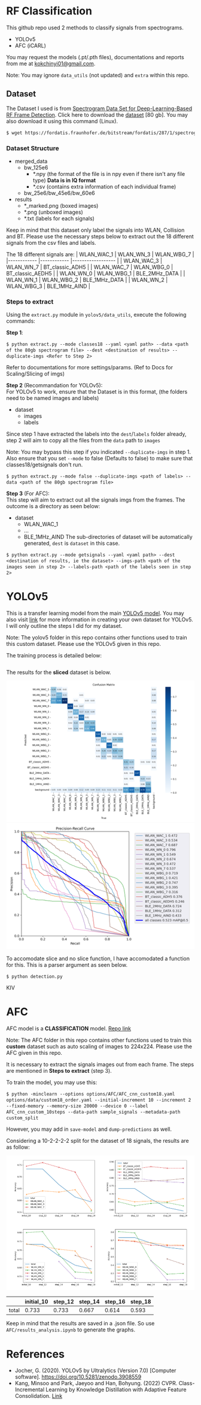 # RF Classification

This github repo used 2 methods to classify signals from spectrograms.

- YOLOv5
- AFC (iCARL)

You may request the models (.pt/.pth files), documentations and reports from me at kokchinyi01@gmail.com.

Note: You may ignore `data_utils` (not updated) and `extra` within this repo.

## Dataset

The Dataset I used is from [Spectrogram Data Set for Deep-Learning-Based RF Frame Detection](https://www.mdpi.com/2306-5729/7/12/168). Click here to download the [dataset](https://fordatis.fraunhofer.de/handle/fordatis/287) [80 gb]. You may also download it using this command (Linux).

```bash
$ wget https://fordatis.fraunhofer.de/bitstream/fordatis/287/1/spectrogram_training_data_20220711.zip
```

### Dataset Structure 

- merged_data
  - bw_125e6
    - *.npy (the format of the file is in npy even if there isn't any file type) **Data is in IQ format**
    - *.csv (contains extra information of each individual frame)
  - bw_25e6/bw_45e6/bw_60e6
- results
  - *_marked.png (boxed images)
  - *.png (unboxed images)
  - *.txt (labels for each signals)
 

Keep in mind that this dataset only label the signals into WLAN, Collision and BT. Please use the necessary steps below to extract out the 18 different signals from the csv files and labels.

The 18 different signals are:
| WLAN_WAC_1 | WLAN_WN_3 | WLAN_WBG_7 |
|------------ |------------ |------------------ |
| WLAN_WAC_3 | WLAN_WN_7 | BT_classic_ADH5 |
| WLAN_WAC_7 | WLAN_WBG_0 | BT_classic_AEDH5 |
| WLAN_WN_0 | WLAN_WBG_1 | BLE_2MHz_DATA |
| WLAN_WN_1 | WLAN_WBG_2 | BLE_1MHz_DATA |
| WLAN_WN_2 | WLAN_WBG_3 | BLE_1MHz_AIND |

### Steps to extract

Using the `extract.py` module in `yolov5/data_utils`, execute the following commands:

**Step 1**:
```
$ python extract.py --mode classes18 --yaml <yaml path> --data <path of the 80gb spectrogram file> --dest <destination of results> --duplicate-imgs <Refer to Step 2> 
```
Refer to documentations for more settings/params. (Ref to Docs for Scaling/Slicing of imgs)

**Step 2** (Recommandation for YOLOv5):\
For YOLOv5 to work, ensure that the Dataset is in this format, (the folders need to be named images and labels)
- dataset
  - images
  - labels
 
Since step 1 have extracted the labels into the `dest`/`labels` folder already, step 2 will aim to copy all the files from the `data` path to `images`

Note: You may bypass this step if you indicated `--duplicate-imgs` in step 1. Also ensure that you set `--mode` to false (Defaults to false) to make sure that classes18/getsignals don't run.
```
$ python extract.py --mode false --duplicate-imgs <path of labels> --data <path of the 80gb spectrogram file>
```

**Step 3** (For AFC):\
This step will aim to extract out all the signals imgs from the frames. The outcome is a directory as seen below: 
- dataset
  - WLAN_WAC_1
  - ...
  - BLE_1MHz_AIND
The sub-directories of dataset will be automatically generated, `dest` is `dataset` in this case.

```
$ python extract.py --mode getsignals --yaml <yaml path> --dest <destination of results, ie the dataset> --imgs-path <path of the images seen in step 2> --labels-path <path of the labels seen in step 2>
```


 




# YOLOv5

This is a transfer learning model from the main [YOLOv5 model](https://github.com/ultralytics/yolov5). You may also visit [link](https://github.com/ultralytics/yolov5/wiki/Train-Custom-Data) for more information in creating your own dataset for YOLOv5. I will only outline the steps I did for my dataset.

Note: The yolov5 folder in this repo contains other functions used to train this custom dataset. Please use the YOLOv5 given in this repo.

The training process is detailed below:
```

```

The results for the **sliced** dataset is below.

![confusion matrix](readmeimages/confusion_matrix.png)
![PR Curve](readmeimages/PR_curve.png)

To accomodate slice and no slice function, I have accomodated a function for this. This is a parser argument as seen below.

```
$ python detection.py
```

KIV

# AFC

AFC model is a **CLASSIFICATION** model. [Repo link](https://github.com/kminsoo/AFC)

Note: The AFC folder in this repo contains other functions used to train this **custom** dataset such as auto scaling of images to 224x224. Please use the AFC given in this repo.

It is necessary to extract the signals images out from each frame. The steps are mentioned in **Steps to extract** (step 3).


To train the model, you may use this:

```
$ python -minclearn --options options/AFC/AFC_cnn_custom18.yaml options/data/custom18_order.yaml --initial-increment 10 --increment 2 --fixed-memory --memory-size 20000 --device 0 --label AFC_cnn_custom_10steps --data-path sample_signals --metadata-path custom_split
```

However, you may add in `save-model` and `dump-predictions` as well.

Considering a 10-2-2-2-2 split for the dataset of 18 signals, the results are as follow:

![AFC Results](readmeimages/afc_image.png)

|       | initial_10 | step_12 | step_14 | step_16 | step_18 |
| ----- | ---------- | ------- | ------- | ------- | ------- |
| total | 0.733      | 0.733   | 0.667   | 0.614   | 0.593   |

Keep in mind that the results are saved in a .json file. So use `AFC/results_analysis.ipynb` to generate the graphs.

# References

- Jocher, G. (2020). YOLOv5 by Ultralytics (Version 7.0) [Computer software]. https://doi.org/10.5281/zenodo.3908559
- Kang, Minsoo and Park, Jaeyoo and Han, Bohyung. (2022) CVPR. Class-Incremental Learning by Knowledge Distillation with Adaptive Feature Consolidation. [Link](https://arxiv.org/pdf/2204.00895.pdf)
